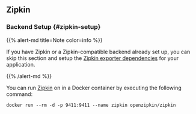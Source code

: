 ## Zipkin

### Backend Setup {#zipkin-setup}

{{% alert-md title=Note color=info %}}

If you have Zipkin or a Zipkin-compatible backend already set up, you can skip
this section and setup the [Zipkin exporter dependencies](#zipkin-dependencies)
for your application.

{{% /alert-md %}}

You can run [Zipkin](https://zipkin.io/) on in a Docker container by executing
the following command:

```shell
docker run --rm -d -p 9411:9411 --name zipkin openzipkin/zipkin
```
